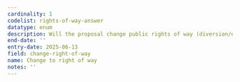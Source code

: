 ```yaml
---
cardinality: 1
codelist: rights-of-way-answer
datatype: enum
description: Will the proposal change public rights of way (diversion/extinguishment/creation)
end-date: ''
entry-date: 2025-06-13
field: change-right-of-way
name: Change to right of way
notes: ''
---
```

